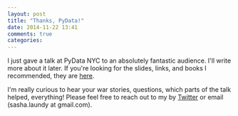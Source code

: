 ```yaml
---
layout: post
title: "Thanks, PyData!"
date: 2014-11-22 13:41
comments: true
categories: 
---
```


I just gave a talk at PyData NYC to an absolutely fantastic audience. I'll write more about it later. If you're looking for the slides, links, and books I recommended, they are [here](talks/data-audit). 

I'm really curious to hear your war stories, questions, which parts of the talk helped, everything! Please feel free to reach out to my by [Twitter](http://twitter.com/sashalaundy) or email (sasha.laundy at gmail.com).
